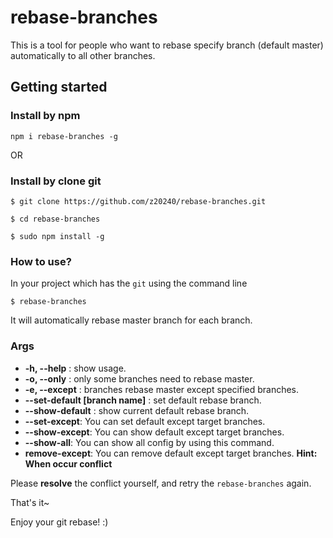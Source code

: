 # rebase-branches

This is a tool for people who want to rebase specify branch (default master) automatically to all other branches.

## Getting started

### Install by npm

```
npm i rebase-branches -g
```

OR

### Install by clone git

```
$ git clone https://github.com/z20240/rebase-branches.git

$ cd rebase-branches

$ sudo npm install -g
```

### How to use?

In your project which has the `git` using the command line

```
$ rebase-branches
```

It will automatically rebase master branch for each branch.

### Args

- **-h, --help** : show usage.
- **-o, --only** : only some branches need to rebase master.
- **-e, --except** : branches rebase master except specified branches.
- **--set-default [branch name]** : set default rebase branch.
- **--show-default** : show current default rebase branch.
- **--set-except**: You can set default except target branches.
- **--show-except**: You can show default except target branches.
- **--show-all**: You can show all config by using this command.
- **remove-except**: You can remove default except target branches.
**Hint: When occur conflict**

Please **resolve** the conflict yourself, and retry the `rebase-branches` again.

That's it~

Enjoy your git rebase! :)

